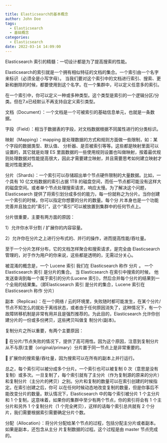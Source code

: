 ```yaml
---

title: Elasticsearch的基本概念
author: John Doe
tags:
  - Elasticsearch
  - 基础概念
categories:
  - Elasticsearch
date: 2022-03-14 14:09:00
---
```


Elasticsearch 索引的精髓：一切设计都是为了提高搜索的性能。

Elasticsearch的索引就是一个拥有相似特征的文档的集合。一个索引由一个名字来标识（必须全是小写字母）。
当我们要对这个索引中的文档进行索引、搜索、更新和删除的时候，都要使用到这个名字。在一个集群中，可以定义任意多的索引。

在一个索引中，你可以定义一种或多种类型。这个类型是索引的一个逻辑分区/分类。但在7.x已经默认不再支持自定义索引类型。

文档（Document）：一个文档是一个可被索引的基础信息单元，也就是一条数据。

字段（Field）：相当于数据表的字段，对文档数据根据不同属性进行的分类标识。

映射（Mapping）：mapping 是处理数据的方式和规则方面做一些限制，如：某个字段的数据类型、默认值、
分析器、是否被索引等等。这些都是映射里面可以设置的，其它就是处理 ES 里面数据的一些使用规则设置也叫做映射，按着最优规则处理数据对性能提高很大，因此才需要建立映射，并且需要思考如何建立映射才能对性能更好。

分片（Shards）：一个索引可以存储超出单个节点硬件限制的大量数据。比如，一个具有 10 亿文档数据的索引占据 1TB 的磁盘空间，而任一节点都可能没有这样大的磁盘空间。或者单个节点处理搜索请求，响应太慢。为了解决这个问题，Elasticsearch 提供了将索引划分成多份的能力，每一份就称之为分片。当你创建一个索引的时候，你可以指定你想要的分片的数量。每个分
片本身也是一个功能完善并且独立的“索引”，这个“索引”可以被放置到集群中的任何节点上。


分片很重要，主要有两方面的原因：

1）允许你水平分割 / 扩展你的内容容量。

2）允许你在分片之上进行分布式的、并行的操作，进而提高性能/吞吐量。

至于一个分片怎样分布，它的文档怎样聚合和搜索请求，是完全由 Elasticsearch 管理的，对于作为用户的你来说，这些都是透明的，无需过分关心。

被混淆的概念是，一个 Lucene 索引 我们在 Elasticsearch 称作 分片 。 一个Elasticsearch 索引 是分片的集合。 当 Elasticsearch 在索引中搜索的时候， 他发送查询到每一个属于索引的分片(Lucene 索引)，然后合并每个分片的结果到一个全局的结果集。（即Elasticsearch 索引 是分片的集合，Lucene 索引在Elasticsearch 称作 分片）

副本（Replicas）：在一个网络 / 云的环境里，失败随时都可能发生，在某个分片/节点不知怎么的就处于离线状态，或者由于任何原因消失了，这种情况下，有一个故障转移机制是非常有用并且是强烈推荐的。为此目的，Elasticsearch 允许你创建分片的一份或多份拷贝，这些拷贝叫做复
制分片(副本)。

复制分片之所以重要，有两个主要原因：

 在分片/节点失败的情况下，提供了高可用性。因为这个原因，注意到复制分片从不与原/主要（original/primary）分片置于同一节点上是非常重要的。

 扩展你的搜索量/吞吐量，因为搜索可以在所有的副本上并行运行。

总之，每个索引可以被分成多个分片。一个索引也可以被复制 0 次（意思是没有复制）或多次。一旦复制了，每个索引就有了主分片（作为复制源的原来的分片）和复制分片（主分片的拷贝）之别。分片和复制的数量可以在索引创建的时候指定。在索引创建之后，你可
以在任何时候动态地改变复制的数量，但是你事后不能改变分片的数量。默认情况下，Elasticsearch 中的每个索引被分片 1 个主分片和 1 个复制，这意味着，如果你的集群中至少有两个节点，你的索引将会有 1 个主分片和另外 1 个复制分片（1 个完全拷贝），这样的话每个索引总共就有 2 个分片，我们需要根据索引需要确定分片个数。

分配（Allocation）：将分片分配给某个节点的过程，包括分配主分片或者副本。如果是副本，还包含从主分
片复制数据的过程。这个过程是由 master 节点完成的。
